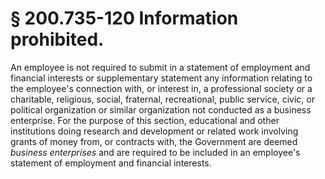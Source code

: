# § 200.735-120   Information prohibited.

An employee is not required to submit in a statement of employment and financial interests or supplementary statement any information relating to the employee's connection with, or interest in, a professional society or a charitable, religious, social, fraternal, recreational, public service, civic, or political organization or similar organization not conducted as a business enterprise. For the purpose of this section, educational and other institutions doing research and development or related work involving grants of money from, or contracts with, the Government are deemed *business enterprises* and are required to be included in an employee's statement of employment and financial interests. 




